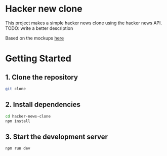 # Hacker new clone

This project makes a simple hacker news clone using the hacker news API.
TODO: write a better description

Based on the mockups [here](https://www.figma.com/design/kVnHapDXCwUZrFqXx1yED2/front-end-assignment?node-id=0-1)

# Getting Started

## 1. Clone the repository

```bash
git clone
```

## 2. Install dependencies

```bash
cd hacker-news-clone
npm install
```

## 3. Start the development server

```bash
npm run dev
```